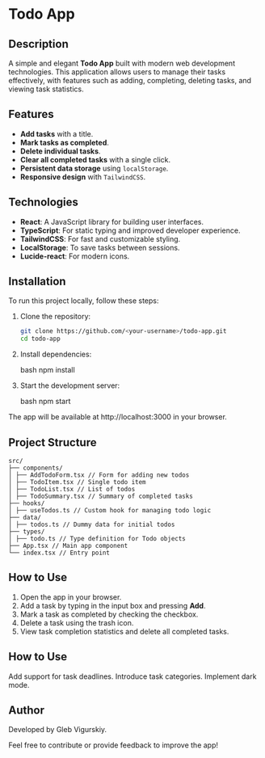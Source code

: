 # Todo App

## Description

A simple and elegant **Todo App** built with modern web development technologies. This application allows users to manage their tasks effectively, with features such as adding, completing, deleting tasks, and viewing task statistics.

## Features

- **Add tasks** with a title.
- **Mark tasks as completed**.
- **Delete individual tasks**.
- **Clear all completed tasks** with a single click.
- **Persistent data storage** using `localStorage`.
- **Responsive design** with `TailwindCSS`.

## Technologies

- **React**: A JavaScript library for building user interfaces.
- **TypeScript**: For static typing and improved developer experience.
- **TailwindCSS**: For fast and customizable styling.
- **LocalStorage**: To save tasks between sessions.
- **Lucide-react**: For modern icons.

## Installation

To run this project locally, follow these steps:

1. Clone the repository:
   ```bash
   git clone https://github.com/<your-username>/todo-app.git
   cd todo-app
   ```
2. Install dependencies:

   bash
   npm install

3. Start the development server:

   bash
   npm start

The app will be available at http://localhost:3000 in your browser.

## Project Structure

```
src/
├── components/
│ ├── AddTodoForm.tsx // Form for adding new todos
│ ├── TodoItem.tsx // Single todo item
│ ├── TodoList.tsx // List of todos
│ ├── TodoSummary.tsx // Summary of completed tasks
├── hooks/
│ ├── useTodos.ts // Custom hook for managing todo logic
├── data/
│ ├── todos.ts // Dummy data for initial todos
├── types/
│ ├── todo.ts // Type definition for Todo objects
├── App.tsx // Main app component
└── index.tsx // Entry point
```

## How to Use

1. Open the app in your browser.
2. Add a task by typing in the input box and pressing **Add**.
3. Mark a task as completed by checking the checkbox.
4. Delete a task using the trash icon.
5. View task completion statistics and delete all completed tasks.

## How to Use

Add support for task deadlines.
Introduce task categories.
Implement dark mode.

## Author

Developed by Gleb Vigurskiy.

Feel free to contribute or provide feedback to improve the app!
